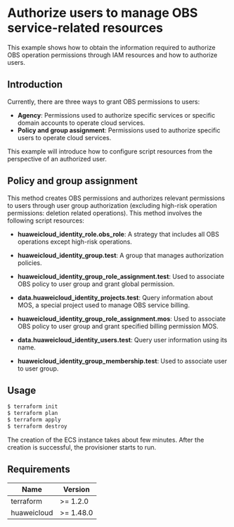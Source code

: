 # Authorize users to manage OBS service-related resources

This example shows how to obtain the information required to authorize OBS operation permissions through IAM resources
and how to authorize users.

## Introduction

Currently, there are three ways to grant OBS permissions to users:

+ **Agency**: Permissions used to authorize specific services or specific domain accounts to operate cloud services.
+ **Policy and group assignment**: Permissions used to authorize specific users to operate cloud services.

This example will introduce how to configure script resources from the perspective of an authorized user.

## Policy and group assignment

This method creates OBS permissions and authorizes relevant permissions to users through user group authorization
(excluding high-risk operation permissions: deletion related operations).
This method involves the following script resources:

+ **huaweicloud_identity_role.obs_role**: A strategy that includes all OBS operations except high-risk operations.

+ **huaweicloud_identity_group.test**: A group that manages authorization policies.

+ **huaweicloud_identity_group_role_assignment.test**: Used to associate OBS policy to user group and grant global
  permission.

+ **data.huaweicloud_identity_projects.test**: Query information about MOS, a special project used to manage OBS
  service billing.

+ **huaweicloud_identity_group_role_assignment.mos**: Used to associate OBS policy to user group and grant specified
  billing permission MOS.

+ **data.huaweicloud_identity_users.test**: Query user information using its name.

+ **huaweicloud_identity_group_membership.test**: Used to associate user to user group.

## Usage

```bash
$ terraform init
$ terraform plan
$ terraform apply
$ terraform destroy
```

The creation of the ECS instance takes about few minutes. After the creation is successful, the provisioner starts to run.

## Requirements

| Name | Version |
| ---- | ---- |
| terraform | >= 1.2.0 |
| huaweicloud | >= 1.48.0 |
